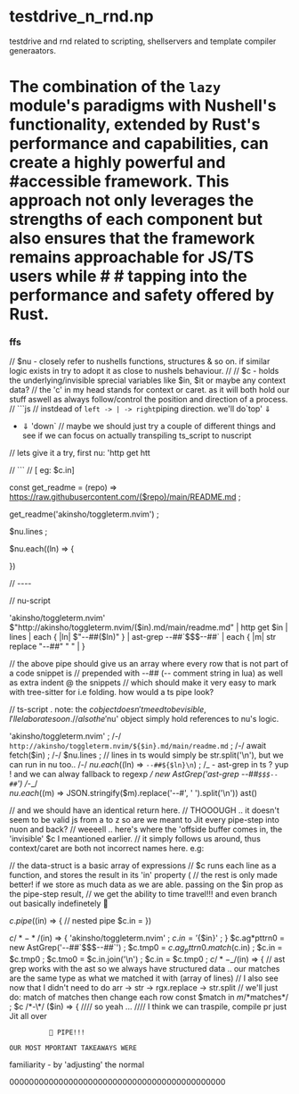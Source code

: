 # testdrive_n_rnd.np

testdrive and rnd related to scripting, shellservers and template compiler generaators.

# The combination of the `lazy` module's paradigms with Nushell's functionality, extended by Rust's performance and capabilities, can create a highly powerful and #accessible framework. This approach not only leverages the strengths of each component but also ensures that the framework remains approachable for JS/TS users while # # tapping into the performance and safety offered by Rust.

### ffs

// $nu - closely refer to nushells functions, structures & so on. if similar logic exists in try to adopt it as close to nushels behaviour. // // $c - holds the underlying/invisible sprecial variables like $in, $it or maybe any context data? // the 'c' in my head stands for context or caret. as it will both hold our stuff aswell as always follow/control the position and direction of a process. // ```js // instdead of `left -> | -> right`piping direction. we'll do`top' ⇓

-   ⇓ 'down` // maybe we should just try a couple of different things and see if we can focus on actually transpiling ts_script to nuscript

// lets give it a try, first nu: 'http get htt

// ``` // [ eg: $c.in]

const get_readme = (repo) => https://raw.githubusercontent.com/($repo)/main/README.md ;

get_readme('akinsho/toggleterm.nvim') ;

$nu.lines ;

$nu.each((ln) => {

})

// ----

// nu-script

'akinsho/toggleterm.nvim' $"http://akinsho/toggleterm.nvim/($in).md/main/readme.md" | http get $in |
  lines | each { |ln| $"--##($ln)" } | ast-grep --##`$$$--##` | each { |m| str replace "--##" " " | }

// the above pipe should give us an array where every row that is not part of a code snippet is // prepended with --## (-- comment string in lua) as well as extra indent @ the snippets // which should make it very easy to mark with tree-sitter for i.e folding. how would a ts pipe look?

// ts-script . note: the $c object doesn't meed to be visible, I'll elaborate soon.
// also the '$nu' object simply hold references to nu's logic.

'akinsho/toggleterm.nvim' ; /_-_/ `http://akinsho/toggleterm.nvim/${$in}.md/main/readme.md` ; /_-_/ await fetch($in) ;
  /*-*/
$nu.lines ; // lines in ts would simply be str.split('\n'), but we can run in nu too.. /_-_/ $nu.each(($ln) => `--##${$ln}\n`) ; /_ - ast-grep in ts ? yup ! and we can alway fallback to regexp _/ new AstGrep('ast-grep --##`$$$--##`') /_-_/  
$nu.each(($m) => JSON.stringify($m).replace('--#', ' ').split('\n')) ast()

// and we should have an identical return here. // THOOOUGH .. it doesn't seem to be valid js from a to z so are we meant to Jit every pipe-step into nuon and back? // weeeell .. here's where the 'offside buffer comes in, the 'invisible' $c I meantioned earlier. // it simply follows us around, thus context/caret are both not incorrect names here. e.g:

// the data-struct is a basic array of expressions // $c runs each line as a function, and stores the result in its 'in' property ( // the rest is only made better! if we store as much data as we are able. passing on the $in prop as the pipe-step result, // we get the ability to time travel!!! and even branch out basically indefinetely 😬

$c.pipe(($in) => { // nested pipe $c.in = })

$c  /*-*/ ($in) => { 'akinsho/toggleterm.nvim' ; $c.in = '${$in}' ;
          }
$c.ag*pttrn0 = new AstGrep('--##`$$$--##`') ; $c.tmp0 = $c.ag_pttrn0.match($c.in) ; $c.in = $c.tmp0 ;
$c.tmo0 = $c.in.join('\n') ;
$c.in = $c.tmp0 ;
$c /*-\_/ ($in) => {
              // ast grep works with the ast so we always have structured data .. our matches are the same type as what we matched it with (array of lines)
              // I also see now that I didn't need to do arr -> str -> rgx.replace -> str.split
              // we'll just do: match of matches then change each row
  const $match in $m /*$matches*/ ; $c /*-\*/ ($in) => { //// so yeah ... //// I think we can traspile, compile pr just Jit all over

              🥴 PIPE!!!

`OUR MOST MPORTANT TAKEAWAYS WERE`

familiarity - by 'adjusting' the normal

00000000000000000000000000000000000000000000
